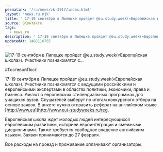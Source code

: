 ```yaml
---
permalink: '/ru/news/vk-3917/index.html'
layout: 'news.ru.njk'
title: ' 17-19 сентября в Липецке пройдет @eu.study.week(«Европейская школа»). Участники познакомятся с…'
source: ВКонтакте
tags:
  - news_ru
description: ' 17-19 сентября в Липецке пройдет @eu.study.week(«Европейская школа»). Участники познакомятся с…'
updatedAt: 1488110765
---
```

![ 17-19 сентября в Липецке пройдет @eu.study.week(«Европейская школа»). Участники познакомятся с…](https://sun9-74.userapi.com/impf/c639123/v639123484/b0fa/EDV0Qod9CZ0.jpg?size=900x600&quality=96&proxy=1&sign=6923b7b923ff3b4a6200d90c03366e00&c_uniq_tag=vzbzXcQLTQ9mm8krFVlEdlIy_itl_yQ94LLqIw58ClA&type=album)

#ГостевойПост

17-19 сентября в Липецке пройдет @eu.study.week(«Европейская школа»). Участники познакомятся с ведущими российскими и европейскими экспертами в областях политики, экономики, права и бизнеса. Узнают о европейских стипендиальных программах для учащихся вузов.
Слушателей выберут по итогам конкурсного отбора на основе заявок. В анкете нужно отправить реферат на английском языке [http://www.eu](http://www.eu)-studyweeks.ru/reg.

Европейская школа ждет молодых людей интересующихся европейским развитием, историей евроинтеграции и смежными дисциплинами.
Также требуется свободное владение английским языком. Заявки принимаются до 27 февраля.

Все расходы на проезд и проживание оплачивают организаторы.
